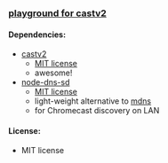 ### [playground for castv2](https://github.com/warren-bank/playground-castv2)

#### Dependencies:

* [castv2](https://github.com/thibauts/node-castv2)
  - [MIT license](https://github.com/thibauts/node-castv2/blob/master/LICENSE)
  - awesome!
* [node-dns-sd](https://github.com/futomi/node-dns-sd)
  - [MIT license](https://github.com/futomi/node-dns-sd/blob/master/LICENSE)
  - light-weight alternative to [mdns](https://github.com/agnat/node_mdns)
  - for Chromecast discovery on LAN

#### License:

* MIT license
